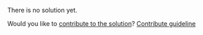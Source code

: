 
There is no solution yet.

Would you like to [contribute to the solution](https://github.com/BFEdev/BFE.dev-solutions/blob/main/quiz/emoji_en.md)? [Contribute guideline](https://github.com/BFEdev/BFE.dev-solutions#how-to-contribute)
